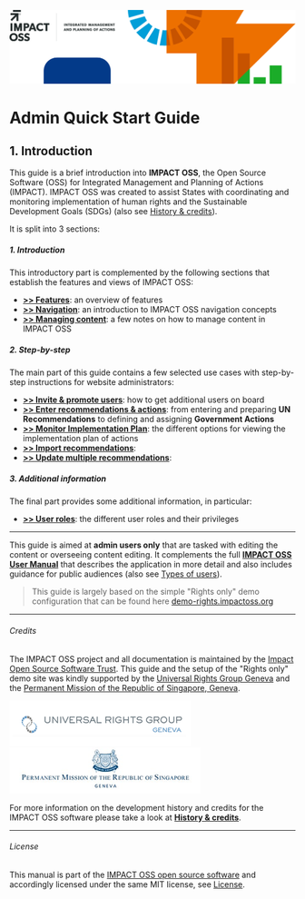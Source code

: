 ![](/assets/header.png)

# Admin Quick Start Guide

## 1. Introduction

This guide is a brief introduction into **IMPACT OSS**, the Open Source Software (OSS) for Integrated Management and Planning of Actions (IMPACT). IMPACT OSS was created to assist States with coordinating and monitoring implementation of human rights and the Sustainable Development Goals (SDGs) (also see [History & credits](/appendix/history.md)).

It is split into 3 sections:

##### 1. Introduction

This introductory part is complemented by the following sections that establish the features and views of IMPACT OSS:

* **[>> Features](/intro/features.md)**: an overview of features
* **[>> Navigation](/intro/navigation.md)**: an introduction to IMPACT OSS navigation concepts
* **[>> Managing content](/intro/management.md)**: a few notes on how to manage content in IMPACT OSS

##### 2. Step-by-step

The main part of this guide contains a few selected use cases with step-by-step instructions for website administrators:

* **[>> Invite & promote users](/guide/users-admin.md)**: how to get additional users on board
* **[>> Enter recommendations & actions](/guide/create-implementation-plan.md)**: from entering and preparing **UN Recommendations** to defining and assigning **Government Actions**
* **[>> Monitor Implementation Plan](/guide/monitor-implementation-plan.md)**: the different options for viewing the implementation plan of actions
* **[>> Import recommendations](guide/import.md)**:
* **[>> Update multiple recommendations](guide/batch-edit.md)**:

##### 3. Additional information

The final part provides some additional information, in particular:

* **[>> User roles](/info/userroles.md)**: the different user roles and their privileges

---

This guide is aimed at **admin users only** that are tasked with editing the content or overseeing content editing. It complements the full **[IMPACT OSS User Manual](https://user-manual.impactoss.org)** that describes the application in more detail and also includes guidance for public audiences (also see [Types of users](/info/usertypes.md)).

> This guide is largely based on the simple "Rights only" demo configuration that can be found here [demo-rights.impactoss.org](https://demo-rights.impactoss.org)

---

###### Credits

The IMPACT OSS project and all documentation is maintained by the [Impact Open Source Software Trust](http://impactoss.org/). This guide and the setup of the "Rights only" demo site was kindly supported by the [Universal Rights Group Geneva](http://www.universal-rights.org/) and the [Permanent Mission of the Republic of Singapore, Geneva](https://www.mfa.gov.sg/content/mfa/overseasmission/geneva.html).

![](/assets/universal-rights-group.png)![](/assets/singapore-mission-geneva.png)

For more information on the development history and credits for the IMPACT OSS software please take a look at [**History & credits**](/appendix/history.md).

---

###### License

This manual is part of the [IMPACT OSS open source software](https://github.com/impactoss/impactoss-server/) and accordingly licensed under the same MIT license, see [License](LICENSE.md).
